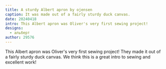 ```yaml
---
title: A sturdy Albert apron by ojensen
caption: It was made out of a fairly sturdy duck canvas.
date: 20240418
intro: This Albert apron was Oliver's very first sewing project!
designs:
  - альберт
author: 29576
---
```


This Albert apron was Oliver's very first sewing project! They made it out of a fairly sturdy duck canvas. We think this is a great intro to sewing and excellent work!
